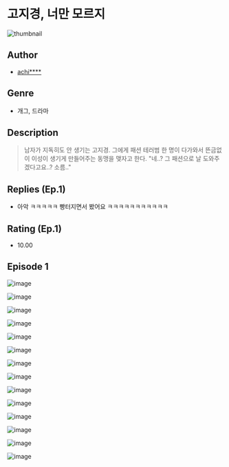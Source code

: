 # 고지경, 너만 모르지
![thumbnail](https://image-comic.pstatic.net/user_contents_data/challenge_comic/2023/05/24/353044/upload_3991096797383124324_480x623.jpeg)

## Author
- [achi****](https://comic.naver.com/artistTitle?id=353044)

## Genre
- 개그, 드라마

## Description
> 남자가 지독히도 안 생기는 고지경. 그에게 패션 테러범 한 명이 다가와서 뜬금없이 이성이 생기게 만들어주는 동맹을 맺자고 한다. "네..? 그 패션으로 날 도와주겠다고요..? 소름.."

## Replies (Ep.1)
- 아악 ㅋㅋㅋㅋㅋ 빵터지면서 봤어요 ㅋㅋㅋㅋㅋㅋㅋㅋㅋㅋㅋ

## Rating (Ep.1)
- 10.00

## Episode 1
![image](https://image-comic.pstatic.net/user_contents_data/challenge_comic/2023/05/24/353044/upload_3472891272840634676.jpeg)

![image](https://image-comic.pstatic.net/user_contents_data/challenge_comic/2023/05/24/353044/upload_4134976501766632756.jpeg)

![image](https://image-comic.pstatic.net/user_contents_data/challenge_comic/2023/05/24/353044/upload_3616503089943962980.jpeg)

![image](https://image-comic.pstatic.net/user_contents_data/challenge_comic/2023/05/24/353044/upload_7162521350373914163.jpeg)

![image](https://image-comic.pstatic.net/user_contents_data/challenge_comic/2023/05/24/353044/upload_7292003323704730213.jpeg)

![image](https://image-comic.pstatic.net/user_contents_data/challenge_comic/2023/05/24/353044/upload_7364342203805098548.jpeg)

![image](https://image-comic.pstatic.net/user_contents_data/challenge_comic/2023/05/24/353044/upload_7221864167017689190.jpeg)

![image](https://image-comic.pstatic.net/user_contents_data/challenge_comic/2023/05/24/353044/upload_7234579138524231730.jpeg)

![image](https://image-comic.pstatic.net/user_contents_data/challenge_comic/2023/05/24/353044/upload_7220458093526200377.jpeg)

![image](https://image-comic.pstatic.net/user_contents_data/challenge_comic/2023/05/24/353044/upload_3833515890401556792.jpeg)

![image](https://image-comic.pstatic.net/user_contents_data/challenge_comic/2023/05/24/353044/upload_7233965413434144355.jpeg)

![image](https://image-comic.pstatic.net/user_contents_data/challenge_comic/2023/05/24/353044/upload_3486121902432794681.jpeg)

![image](https://image-comic.pstatic.net/user_contents_data/challenge_comic/2023/05/24/353044/upload_7090132774144009781.jpeg)

![image](https://image-comic.pstatic.net/user_contents_data/challenge_comic/2023/05/24/353044/upload_4051327826033587045.jpeg)
